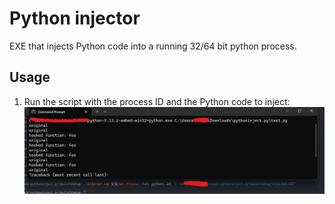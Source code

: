 # Python injector
EXE that injects Python code into a running 32/64 bit python process. 

## Usage

1. Run the script with the process ID and the Python code to inject:
![PoC](poc.png)
